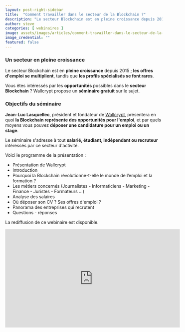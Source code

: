```yaml
---
layout: post-right-sidebar
title:  "Comment travailler dans le secteur de la Blockchain ?"
description: "Le secteur Blockchain est en pleine croissance depuis 2015 ; les offres d'emploi se multiplient, tandis que les profils spécialisés Blockchain se raréfient."
author: steve
categories: [ webinaires ]
image: assets/images/articles/comment-travailler-dans-le-secteur-de-la-blockchain-et-des-cryptomonnaies/1.jpg
image_credential: ""
featured: false
---
```


### Un secteur en pleine croissance

Le secteur Blockchain est en **pleine croissance** depuis 2015 ; **les offres d'emploi se multiplient**, tandis que **les profils spécialisés se font rares**.

Vous êtes intéressés par les **opportunités** possibles dans le **secteur Blockchain** ? Wallcrypt propose un **séminaire gratuit** sur le sujet. 

### Objectifs du séminaire

**Jean-Luc Lasquellec**, président et fondateur de [Wallcrypt](http://www.wallcrypt.com/), présentera en quoi **la Blockchain représente des opportunités pour l'emploi**, et par quels moyens vous pouvez **déposer une candidature pour un emploi ou un stage**. 

Le séminaire s'adresse à tout **salarié, étudiant, indépendant ou recruteur** intéressés par ce secteur d'activité.

Voici le programme de la présentation : 

- Présentation de Wallcrypt
- Introduction 
- Pourquoi la Blockchain révolutionne-t-elle le monde de l’emploi et la formation ?
- Les métiers concernés (Journalistes - Informaticiens - Marketing - Finance - Juristes - Formateurs ...)
- Analyse des salaires
- Où déposer son CV ? Ses offres d'emploi ?
- Panorama des entreprises qui recrutent
- Questions - réponses

La rediffusion de ce webinaire est disponible.
<iframe width="560" height="315" src="https://www.youtube.com/embed/I3eadOjBfT4" frameborder="0" allow="accelerometer; autoplay; encrypted-media; gyroscope; picture-in-picture" allowfullscreen></iframe>